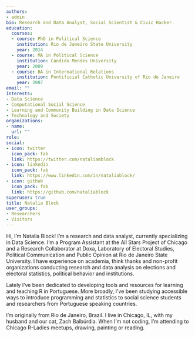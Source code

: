```yaml
---
authors:
- admin
bio: Research and Data Analyst, Social Scientist & Civic Hacker.
education:
  courses:
  - course: PhD in Political Science
    institution: Rio de Janeiro State University
    year: 2014
  - course: MA in Political Science 
    institution: Candido Mendes University
    year: 2009
  - course: BA in International Relations
    institution: Pontificial Catholic University of Rio de Janeiro
    year: 2007
email: ""
interests:
- Data Science
- Computational Social Science
- Learning and Community Building in Data Science
- Technology and Society
organizations:
- name: 
  url: ""
role: 
social:
- icon: twitter
  icon_pack: fab
  link: https://twitter.com/nataliamblock
- icon: linkedin
  icon_pack: fab
  link: https://www.linkedin.com/in/nataliablock/
- icon: github
  icon_pack: fab
  link: https://github.com/nataliablock
superuser: true
title: Natalia Block
user_groups:
- Researchers
- Visitors
---
```


Hi, I’m Natalia Block! I’m a research and data analyst, currently specializing in Data Science. I’m a Program Assistant at the All Stars Project of Chicago and a Research Collaborator at Doxa, Laboratory of Electoral Studies, Political Communication and Public Opinion at Rio de Janeiro State University. I have experience on academia, think thanks and non-profit organizations conducting research and data analysis on elections and electoral statistics, political behavior and institutions. 

Lately I’ve been dedicated to developing tools and resources for learning and teaching R in Portuguese. More broadly, I’ve been studying accessible ways to introduce programming and statistics to social science students and researchers from Portuguese speaking countries.

I’m originally from Rio de Janeiro, Brazil. I live in Chicago, IL, with my husband and our cat, Zach Balbúrdia. When I’m not coding, I’m attending to Chicago R-Ladies meetups, drawing, painting or reading.

